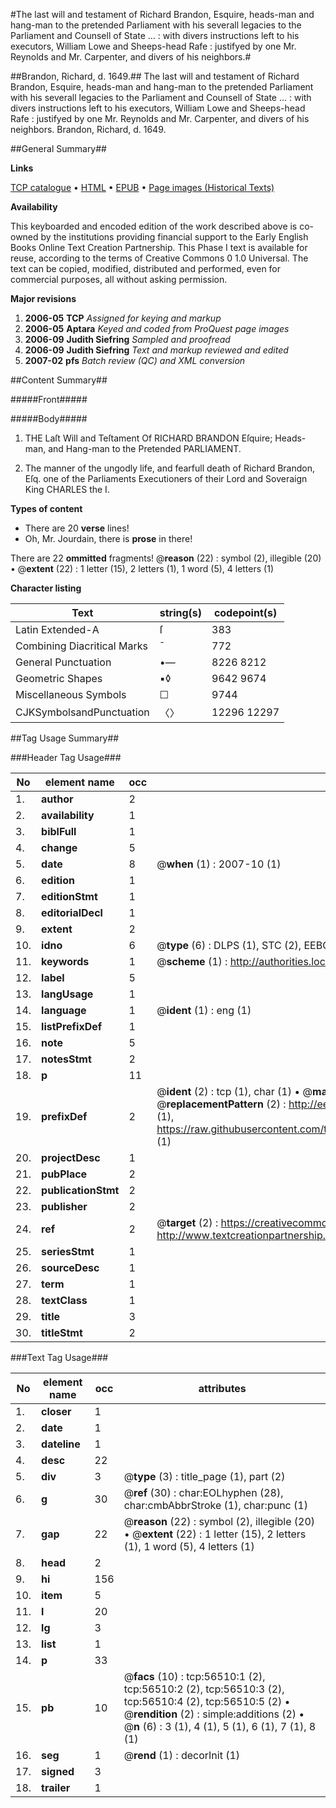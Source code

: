 #The last will and testament of Richard Brandon, Esquire, heads-man and hang-man to the pretended Parliament with his severall legacies to the Parliament and Counsell of State ... : with divers instructions left to his executors, William Lowe and Sheeps-head Rafe : justifyed by one Mr. Reynolds and Mr. Carpenter, and divers of his neighbors.#

##Brandon, Richard, d. 1649.##
The last will and testament of Richard Brandon, Esquire, heads-man and hang-man to the pretended Parliament with his severall legacies to the Parliament and Counsell of State ... : with divers instructions left to his executors, William Lowe and Sheeps-head Rafe : justifyed by one Mr. Reynolds and Mr. Carpenter, and divers of his neighbors.
Brandon, Richard, d. 1649.

##General Summary##

**Links**

[TCP catalogue](http://www.ota.ox.ac.uk/tcp/)  • 
[HTML](http://tei.it.ox.ac.uk/tcp/Texts-HTML/free/A29/A29221.html)  • 
[EPUB](http://tei.it.ox.ac.uk/tcp/Texts-EPUB/free/A29/A29221.epub) • 
[Page images (Historical Texts)](https://data.historicaltexts.jisc.ac.uk/view?pubId=eebo-12226199e&pageId=eebo-12226199e-56510-1)

**Availability**

This keyboarded and encoded edition of the
	       work described above is co-owned by the institutions
	       providing financial support to the Early English Books
	       Online Text Creation Partnership. This Phase I text is
	       available for reuse, according to the terms of Creative
	       Commons 0 1.0 Universal. The text can be copied,
	       modified, distributed and performed, even for
	       commercial purposes, all without asking permission.

**Major revisions**

1. __2006-05__ __TCP__ *Assigned for keying and markup*
1. __2006-05__ __Aptara__ *Keyed and coded from ProQuest page images*
1. __2006-09__ __Judith Siefring__ *Sampled and proofread*
1. __2006-09__ __Judith Siefring__ *Text and markup reviewed and edited*
1. __2007-02__ __pfs__ *Batch review (QC) and XML conversion*

##Content Summary##

#####Front#####

#####Body#####

1. THE
Laſt Will and Teſtament
Of
RICHARD BRANDON Eſquire;
Heads-man, and Hang-man to the Pretended
PARLIAMENT.

1. The manner of the ungodly life, and fearfull death of Richard Brandon,
Eſq. one of the Parliaments Executioners of their Lord and
Soveraign King CHARLES the I.

**Types of content**

  * There are 20 **verse** lines!
  * Oh, Mr. Jourdain, there is **prose** in there!

There are 22 **ommitted** fragments! 
 @__reason__ (22) : symbol (2), illegible (20)  •  @__extent__ (22) : 1 letter (15), 2 letters (1), 1 word (5), 4 letters (1)

**Character listing**


|Text|string(s)|codepoint(s)|
|---|---|---|
|Latin Extended-A|ſ|383|
|Combining             Diacritical Marks|̄|772|
|General Punctuation|•—|8226 8212|
|Geometric Shapes|▪◊|9642 9674|
|Miscellaneous Symbols|☐|9744|
|CJKSymbolsandPunctuation|〈〉|12296 12297|

##Tag Usage Summary##

###Header Tag Usage###

|No|element name|occ|attributes|
|---|---|---|---|
|1.|__author__|2||
|2.|__availability__|1||
|3.|__biblFull__|1||
|4.|__change__|5||
|5.|__date__|8| @__when__ (1) : 2007-10 (1)|
|6.|__edition__|1||
|7.|__editionStmt__|1||
|8.|__editorialDecl__|1||
|9.|__extent__|2||
|10.|__idno__|6| @__type__ (6) : DLPS (1), STC (2), EEBO-CITATION (1), OCLC (1), VID (1)|
|11.|__keywords__|1| @__scheme__ (1) : http://authorities.loc.gov/ (1)|
|12.|__label__|5||
|13.|__langUsage__|1||
|14.|__language__|1| @__ident__ (1) : eng (1)|
|15.|__listPrefixDef__|1||
|16.|__note__|5||
|17.|__notesStmt__|2||
|18.|__p__|11||
|19.|__prefixDef__|2| @__ident__ (2) : tcp (1), char (1)  •  @__matchPattern__ (2) : ([0-9\-]+):([0-9IVX]+) (1), (.+) (1)  •  @__replacementPattern__ (2) : http://eebo.chadwyck.com/downloadtiff?vid=$1&page=$2 (1), https://raw.githubusercontent.com/textcreationpartnership/Texts/master/tcpchars.xml#$1 (1)|
|20.|__projectDesc__|1||
|21.|__pubPlace__|2||
|22.|__publicationStmt__|2||
|23.|__publisher__|2||
|24.|__ref__|2| @__target__ (2) : https://creativecommons.org/publicdomain/zero/1.0/ (1), http://www.textcreationpartnership.org/docs/. (1)|
|25.|__seriesStmt__|1||
|26.|__sourceDesc__|1||
|27.|__term__|1||
|28.|__textClass__|1||
|29.|__title__|3||
|30.|__titleStmt__|2||


###Text Tag Usage###

|No|element name|occ|attributes|
|---|---|---|---|
|1.|__closer__|1||
|2.|__date__|1||
|3.|__dateline__|1||
|4.|__desc__|22||
|5.|__div__|3| @__type__ (3) : title_page (1), part (2)|
|6.|__g__|30| @__ref__ (30) : char:EOLhyphen (28), char:cmbAbbrStroke (1), char:punc (1)|
|7.|__gap__|22| @__reason__ (22) : symbol (2), illegible (20)  •  @__extent__ (22) : 1 letter (15), 2 letters (1), 1 word (5), 4 letters (1)|
|8.|__head__|2||
|9.|__hi__|156||
|10.|__item__|5||
|11.|__l__|20||
|12.|__lg__|3||
|13.|__list__|1||
|14.|__p__|33||
|15.|__pb__|10| @__facs__ (10) : tcp:56510:1 (2), tcp:56510:2 (2), tcp:56510:3 (2), tcp:56510:4 (2), tcp:56510:5 (2)  •  @__rendition__ (2) : simple:additions (2)  •  @__n__ (6) : 3 (1), 4 (1), 5 (1), 6 (1), 7 (1), 8 (1)|
|16.|__seg__|1| @__rend__ (1) : decorInit (1)|
|17.|__signed__|3||
|18.|__trailer__|1||

